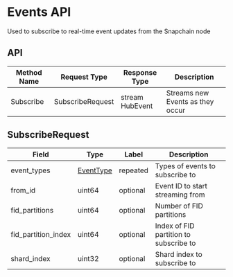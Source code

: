 # Events API

Used to subscribe to real-time event updates from the Snapchain node

## API

| Method Name | Request Type     | Response Type   | Description                      |
| ----------- | ---------------- | --------------- | -------------------------------- |
| Subscribe   | SubscribeRequest | stream HubEvent | Streams new Events as they occur |

## SubscribeRequest

| Field               | Type           | Label    | Description                                |
| ------------------- | -------------- | -------- | ------------------------------------------ |
| event_types         | [EventType](#) | repeated | Types of events to subscribe to            |
| from_id             | uint64         | optional | Event ID to start streaming from           |
| fid_partitions      | uint64         | optional | Number of FID partitions                   |
| fid_partition_index | uint64         | optional | Index of FID partition to subscribe to     |
| shard_index         | uint32         | optional | Shard index to subscribe to                |
